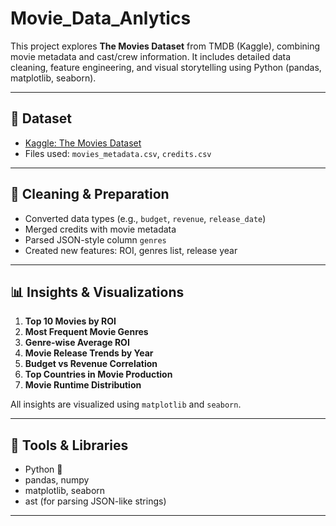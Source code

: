 # Movie_Data_Anlytics


This project explores **The Movies Dataset** from TMDB (Kaggle), combining movie metadata and cast/crew information. It includes detailed data cleaning, feature engineering, and visual storytelling using Python (pandas, matplotlib, seaborn).

---

## 📁 Dataset

- [Kaggle: The Movies Dataset](https://www.kaggle.com/datasets/rounakbanik/the-movies-dataset)
- Files used: `movies_metadata.csv`, `credits.csv`

---

## 🧼 Cleaning & Preparation

- Converted data types (e.g., `budget`, `revenue`, `release_date`)
- Merged credits with movie metadata
- Parsed JSON-style column `genres`
- Created new features: ROI, genres list, release year

---

## 📊 Insights & Visualizations

1. **Top 10 Movies by ROI**  
2. **Most Frequent Movie Genres**    
5. **Genre-wise Average ROI**  
6. **Movie Release Trends by Year**  
7. **Budget vs Revenue Correlation**  
8. **Top Countries in Movie Production**  
10. **Movie Runtime Distribution**

All insights are visualized using `matplotlib` and `seaborn`.

---

## 🚀 Tools & Libraries

- Python 🐍
- pandas, numpy
- matplotlib, seaborn
- ast (for parsing JSON-like strings)

---


